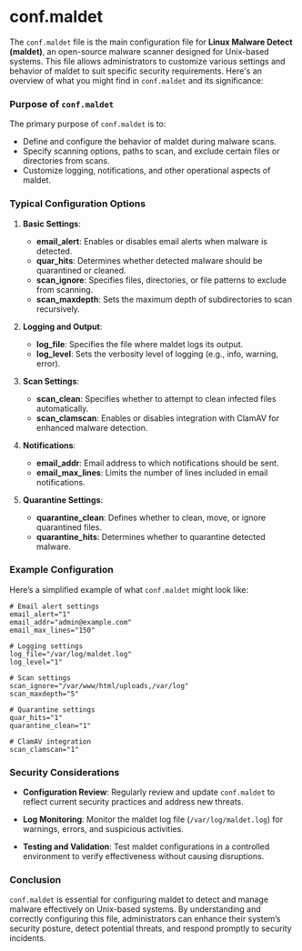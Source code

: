 # conf.maldet

The `conf.maldet` file is the main configuration file for **Linux Malware Detect (maldet)**, an open-source malware scanner designed for Unix-based systems. This file allows administrators to customize various settings and behavior of maldet to suit specific security requirements. Here's an overview of what you might find in `conf.maldet` and its significance:

### Purpose of `conf.maldet`

The primary purpose of `conf.maldet` is to:
- Define and configure the behavior of maldet during malware scans.
- Specify scanning options, paths to scan, and exclude certain files or directories from scans.
- Customize logging, notifications, and other operational aspects of maldet.

### Typical Configuration Options

1. **Basic Settings**:
   - **email_alert**: Enables or disables email alerts when malware is detected.
   - **quar_hits**: Determines whether detected malware should be quarantined or cleaned.
   - **scan_ignore**: Specifies files, directories, or file patterns to exclude from scanning.
   - **scan_maxdepth**: Sets the maximum depth of subdirectories to scan recursively.

2. **Logging and Output**:
   - **log_file**: Specifies the file where maldet logs its output.
   - **log_level**: Sets the verbosity level of logging (e.g., info, warning, error).

3. **Scan Settings**:
   - **scan_clean**: Specifies whether to attempt to clean infected files automatically.
   - **scan_clamscan**: Enables or disables integration with ClamAV for enhanced malware detection.

4. **Notifications**:
   - **email_addr**: Email address to which notifications should be sent.
   - **email_max_lines**: Limits the number of lines included in email notifications.

5. **Quarantine Settings**:
   - **quarantine_clean**: Defines whether to clean, move, or ignore quarantined files.
   - **quarantine_hits**: Determines whether to quarantine detected malware.

### Example Configuration

Here’s a simplified example of what `conf.maldet` might look like:

```plaintext
# Email alert settings
email_alert="1"
email_addr="admin@example.com"
email_max_lines="150"

# Logging settings
log_file="/var/log/maldet.log"
log_level="1"

# Scan settings
scan_ignore="/var/www/html/uploads,/var/log"
scan_maxdepth="5"

# Quarantine settings
quar_hits="1"
quarantine_clean="1"

# ClamAV integration
scan_clamscan="1"
```

### Security Considerations

- **Configuration Review**: Regularly review and update `conf.maldet` to reflect current security practices and address new threats.
  
- **Log Monitoring**: Monitor the maldet log file (`/var/log/maldet.log`) for warnings, errors, and suspicious activities.

- **Testing and Validation**: Test maldet configurations in a controlled environment to verify effectiveness without causing disruptions.

### Conclusion

`conf.maldet` is essential for configuring maldet to detect and manage malware effectively on Unix-based systems. By understanding and correctly configuring this file, administrators can enhance their system’s security posture, detect potential threats, and respond promptly to security incidents.
